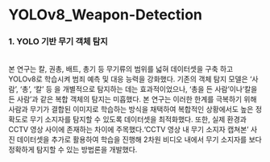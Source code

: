 # YOLOv8_Weapon-Detection

<h3>1. YOLO 기반 무기 객체 탐지</h3></br>  
본 연구는 칼, 권총, 배트, 총기 등 무기류의 범위를 넓혀 데이터셋을 구축 하고 YOLOv8로 학습시켜 범죄 예측 및 대응 능력을 강화했다. 기존의 객체 탐지 모델은 ‘사람’, ‘총’, ‘칼’ 등 을 개별적으로 탐지하는 데는 효과적이었으나, ‘총을 든 사람’이나‘칼을 든 사람’과 같은 복합 객체의 탐지는 미흡했다. 본 연구는 이러한 한계를 극복하기 위해 사람과 무기가 결합된 이미지로 학습하는 방식을 채택하여 복합적인 상황에서도 높은 정확도로 무기 소지자를 탐지할 수 있도록 데이터셋을 최적화했다.
또한, 실제 환경과 CCTV 영상 사이에 존재하는 차이에 주목했다.‘CCTV 영상 내 무기 소지자 캡쳐본’ 사진 데이터셋을 추가로 활용하여 학습을 진행해 2차원 비디오 내에서 무기 소지자를 보다 정확하게 탐지할 수 있는 방법론을 개발했다. 



